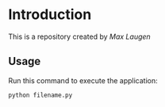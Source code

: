 # Introduction


This is a repository created by *Max Laugen*


## Usage


Run this command to execute the application:


`python filename.py`

 
